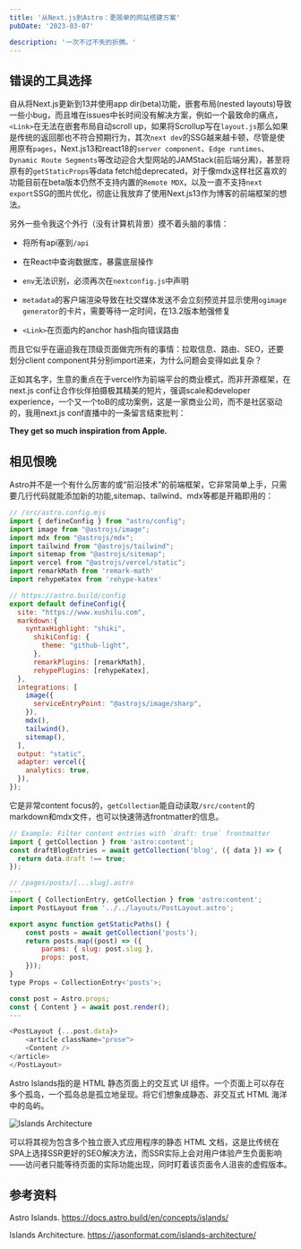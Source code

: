 ```yaml
---
title: '从Next.js到Astro：更简单的网站搭建方案'
pubDate: '2023-03-07'

description: '一次不过不失的折腾。'
---
```


## 错误的工具选择

自从将Next.js更新到13并使用app dir(beta)功能，嵌套布局(nested layouts)导致一些小bug，而且堆在issues中长时间没有解决方案，例如一个最致命的痛点，`<Link>`在无法在嵌套布局自动scroll up，如果将Scrollup写在`layout.js`那么如果是传统的返回那也不符合预期行为，其次`next dev`的SSG越来越卡顿，尽管是使用原有`pages`，Next.js13和react18的`server component`、`Edge runtimes`、`Dynamic Route Segments`等改动迎合大型网站的JAMStack(前后端分离)，甚至将原有的`getStaticProps`等data fetch给deprecated，对于像mdx这样社区喜欢的功能目前在beta版本仍然不支持内置的`Remote MDX`，以及一直不支持`next export`SSG的图片优化，彻底让我放弃了使用Next.js13作为博客的前端框架的想法。

另外一些令我这个外行（没有计算机背景）摸不着头脑的事情：

- 将所有api塞到`/api`

- 在React中查询数据库，暴露底层操作

- `env`无法识别，必须再次在`nextconfig.js`中声明

- `metadata`的客户端渲染导致在社交媒体发送不会立刻预览并显示使用`ogimage generator`的卡片，需要等待一定时间，在13.2版本勉强修复

- `<Link>`在页面内的anchor hash指向错误路由

而且它似乎在逼迫我在顶级页面做完所有的事情：拉取信息、路由、SEO，还要划分client component并分别import进来，为什么问题会变得如此复杂？

正如其名字，生意的重点在于vercel作为前端平台的商业模式，而非开源框架，在next.js conf让合作伙伴拍摄极其精美的短片，强调scale和developer experience，一个又一个toB的成功案例，这是一家商业公司，而不是社区驱动的，我用next.js conf直播中的一条留言结束批判：

**They get so much inspiration from Apple.**

## 相见恨晚

Astro并不是一个有什么厉害的或“前沿技术”的前端框架，它非常简单上手，只需要几行代码就能添加新的功能,sitemap、tailwind、mdx等都是开箱即用的：

```js
// /src/astro.config.mjs
import { defineConfig } from "astro/config";
import image from "@astrojs/image";
import mdx from "@astrojs/mdx";
import tailwind from "@astrojs/tailwind";
import sitemap from "@astrojs/sitemap";
import vercel from "@astrojs/vercel/static";
import remarkMath from 'remark-math'
import rehypeKatex from 'rehype-katex'

// https://astro.build/config
export default defineConfig({
  site: "https://www.xushilu.com",
  markdown:{
    syntaxHighlight: "shiki",
      shikiConfig: {
        theme: "github-light",
      },
      remarkPlugins: [remarkMath],
      rehypePlugins: [rehypeKatex],
  },
  integrations: [
    image({
      serviceEntryPoint: "@astrojs/image/sharp",
    }),
    mdx(),
    tailwind(),
    sitemap(),
  ],
  output: "static",
  adapter: vercel({
    analytics: true,
  }),
});

```

它是非常content focus的，`getCollection`能自动读取`/src/content`的markdown和mdx文件，也可以快速筛选frontmatter的信息。

```js
// Example: Filter content entries with `draft: true` frontmatter
import { getCollection } from 'astro:content';
const draftBlogEntries = await getCollection('blog', ({ data }) => {
  return data.draft !== true;
});
```

```js
// /pages/posts/[...slug].astro
---
import { CollectionEntry, getCollection } from 'astro:content';
import PostLayout from '../../layouts/PostLayout.astro';

export async function getStaticPaths() {
	const posts = await getCollection('posts');
	return posts.map((post) => ({
		params: { slug: post.slug },
		props: post,
	}));
}
type Props = CollectionEntry<'posts'>;

const post = Astro.props;
const { Content } = await post.render();
---

<PostLayout {...post.data}>
	<article className="prose">
	<Content />
</article>
</PostLayout>
```

Astro Islands指的是 HTML 静态页面上的交互式 UI 组件。一个页面上可以存在多个孤岛，一个孤岛总是孤立地呈现。将它们想象成静态、非交互式 HTML 海洋中的岛屿。

![Islands Architecture](/static/images/islands-architecture-1.png)

可以将其视为包含多个独立嵌入式应用程序的静态 HTML 文档，这是比传统在SPA上选择SSR更好的SEO解决方法，而SSR实际上会对用户体验产生负面影响——访问者只能等待页面的实际功能出现，同时盯着该页面令人沮丧的虚假版本。


## 参考资料 

Astro Islands. https://docs.astro.build/en/concepts/islands/

Islands Architecture. https://jasonformat.com/islands-architecture/